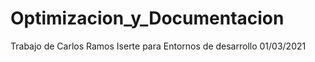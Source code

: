 # Optimizacion_y_Documentacion
Trabajo de Carlos Ramos Iserte para Entornos de desarrollo 
01/03/2021

